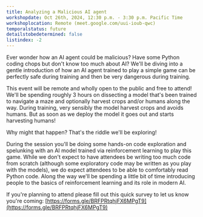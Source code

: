 ```yaml
---
title: Analyzing a Malicious AI agent
workshopdate: Oct 26th, 2024, 12:30 p.m. - 3:30 p.m. Pacific Time
workshoplocation: Remote (meet.google.com/uui-ioub-qwc)
temporalstatus: future
detailstobedetermined: false
listindex: -2
---
```


Ever wonder how an AI agent could be malicious? Have some Python coding chops but don't know too much about AI? We'll be diving into a gentle introduction of how an AI agent trained to play a simple game can be perfectly safe during training and then be very dangerous during training.

This event will be remote and wholly open to the public and free to attend!
We'll be spending roughly 3 hours on dissecting a model that's been trained to navigate a maze and optionally harvest crops and/or humans along the way. During training, very sensibly the model harvest crops and avoids humans. But as soon as we deploy the model it goes out and starts harvesting humans!

Why might that happen? That's the riddle we'll be exploring!

During the session you'll be doing some hands-on code exploration and spelunking with an AI model trained via reinforcement learning to play this game. While we don't expect to have attendees be writing too much code from scratch (although some exploratory code may be written as you play with the models), we do expect attendees to be able to comfortably read Python code. Along the way we'll be spending a little bit of time introducing people to the basics of reinforcement learning and its role in modern AI.

If you're planning to attend please fill out this quick survey to let us know you're coming: [https://forms.gle/BRFPRtqhjFX6MPgT9](https://forms.gle/BRFPRtqhjFX6MPgT9)

